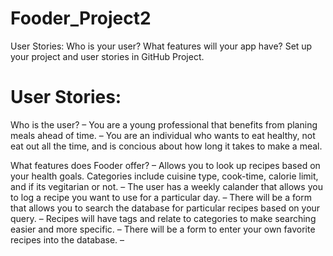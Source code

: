 # Fooder_Project2

User Stories: Who is your user? What features will your app have? Set up your project and user stories in GitHub Project.


# User Stories:

Who is the user?
– You are a young professional that benefits from planing meals ahead of time. 
– You are an individual who wants to eat healthy, not eat out all the time, and is concious about how long it takes to make a meal.

What features does Fooder offer?
– Allows you to look up recipes based on your health goals. Categories include cuisine type, cook-time, calorie limit, and if its vegitarian or not.
– The user has a weekly calander that allows you to log a recipe you want to use for a particular day.
– There will be a form that allows you to search the database for particular recipes based on your query. 
– Recipes will have tags and relate to categories to make searching easier and more specific.
– There will be a form to enter your own favorite recipes into the database.
– 
